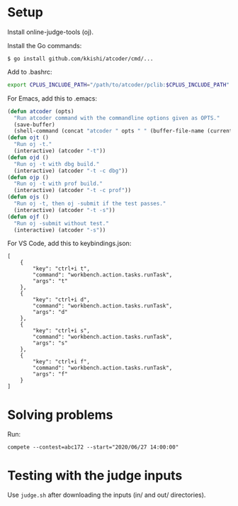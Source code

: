 # Setup

Install online-judge-tools (oj).

Install the Go commands:

```console
$ go install github.com/kkishi/atcoder/cmd/...
```

Add to .bashrc:

```sh
export CPLUS_INCLUDE_PATH="/path/to/atcoder/pclib:$CPLUS_INCLUDE_PATH"
```

For Emacs, add this to .emacs:

```lisp
(defun atcoder (opts)
  "Run atcoder command with the commandline options given as OPTS."
  (save-buffer)
  (shell-command (concat "atcoder " opts " " (buffer-file-name (current-buffer)))))
(defun ojt ()
  "Run oj -t."
  (interactive) (atcoder "-t"))
(defun ojd ()
  "Run oj -t with dbg build."
  (interactive) (atcoder "-t -c dbg"))
(defun ojp ()
  "Run oj -t with prof build."
  (interactive) (atcoder "-t -c prof"))
(defun ojs ()
  "Run oj -t, then oj -submit if the test passes."
  (interactive) (atcoder "-t -s"))
(defun ojf ()
  "Run oj -submit without test."
  (interactive) (atcoder "-s"))
```

For VS Code, add this to keybindings.json:
```
[
    {
        "key": "ctrl+i t",
        "command": "workbench.action.tasks.runTask",
        "args": "t"
    },
    {
        "key": "ctrl+i d",
        "command": "workbench.action.tasks.runTask",
        "args": "d"
    },
    {
        "key": "ctrl+i s",
        "command": "workbench.action.tasks.runTask",
        "args": "s"
    },
    {
        "key": "ctrl+i f",
        "command": "workbench.action.tasks.runTask",
        "args": "f"
    }
]
```

# Solving problems

Run:

```
compete --contest=abc172 --start="2020/06/27 14:00:00"
```

# Testing with the judge inputs

Use `judge.sh` after downloading the inputs (in/ and out/ directories).
